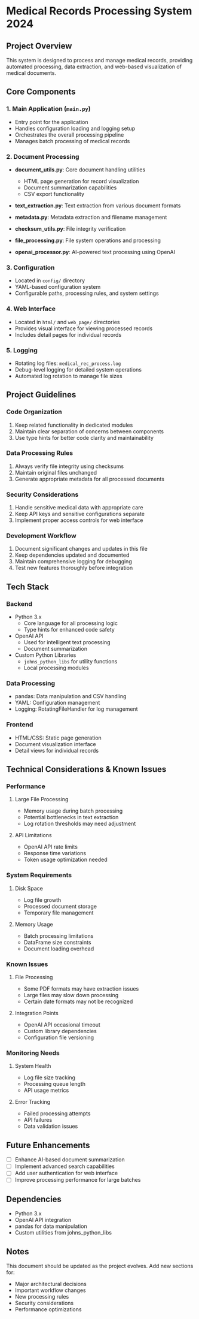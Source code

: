 # Medical Records Processing System 2024

## Project Overview
This system is designed to process and manage medical records, providing automated processing, data extraction, and web-based visualization of medical documents.

## Core Components

### 1. Main Application (`main.py`)
- Entry point for the application
- Handles configuration loading and logging setup
- Orchestrates the overall processing pipeline
- Manages batch processing of medical records

### 2. Document Processing
- **document_utils.py**: Core document handling utilities
  - HTML page generation for record visualization
  - Document summarization capabilities
  - CSV export functionality

- **text_extraction.py**: Text extraction from various document formats
- **metadata.py**: Metadata extraction and filename management
- **checksum_utils.py**: File integrity verification
- **file_processing.py**: File system operations and processing
- **openai_processor.py**: AI-powered text processing using OpenAI

### 3. Configuration
- Located in `config/` directory
- YAML-based configuration system
- Configurable paths, processing rules, and system settings

### 4. Web Interface
- Located in `html/` and `web_page/` directories
- Provides visual interface for viewing processed records
- Includes detail pages for individual records

### 5. Logging
- Rotating log files: `medical_rec_process.log`
- Debug-level logging for detailed system operations
- Automated log rotation to manage file sizes

## Project Guidelines

### Code Organization
1. Keep related functionality in dedicated modules
2. Maintain clear separation of concerns between components
3. Use type hints for better code clarity and maintainability

### Data Processing Rules
1. Always verify file integrity using checksums
2. Maintain original files unchanged
3. Generate appropriate metadata for all processed documents

### Security Considerations
1. Handle sensitive medical data with appropriate care
2. Keep API keys and sensitive configurations separate
3. Implement proper access controls for web interface

### Development Workflow
1. Document significant changes and updates in this file
2. Keep dependencies updated and documented
3. Maintain comprehensive logging for debugging
4. Test new features thoroughly before integration

## Tech Stack
### Backend
- Python 3.x
  - Core language for all processing logic
  - Type hints for enhanced code safety
- OpenAI API
  - Used for intelligent text processing
  - Document summarization
- Custom Python Libraries
  - `johns_python_libs` for utility functions
  - Local processing modules

### Data Processing
- pandas: Data manipulation and CSV handling
- YAML: Configuration management
- Logging: RotatingFileHandler for log management

### Frontend
- HTML/CSS: Static page generation
- Document visualization interface
- Detail views for individual records

## Technical Considerations & Known Issues

### Performance
1. Large File Processing
   - Memory usage during batch processing
   - Potential bottlenecks in text extraction
   - Log rotation thresholds may need adjustment

2. API Limitations
   - OpenAI API rate limits
   - Response time variations
   - Token usage optimization needed

### System Requirements
1. Disk Space
   - Log file growth
   - Processed document storage
   - Temporary file management

2. Memory Usage
   - Batch processing limitations
   - DataFrame size constraints
   - Document loading overhead

### Known Issues
1. File Processing
   - Some PDF formats may have extraction issues
   - Large files may slow down processing
   - Certain date formats may not be recognized

2. Integration Points
   - OpenAI API occasional timeout
   - Custom library dependencies
   - Configuration file versioning

### Monitoring Needs
1. System Health
   - Log file size tracking
   - Processing queue length
   - API usage metrics

2. Error Tracking
   - Failed processing attempts
   - API failures
   - Data validation issues

## Future Enhancements
- [ ] Enhance AI-based document summarization
- [ ] Implement advanced search capabilities
- [ ] Add user authentication for web interface
- [ ] Improve processing performance for large batches

## Dependencies
- Python 3.x
- OpenAI API integration
- pandas for data manipulation
- Custom utilities from johns_python_libs

## Notes
This document should be updated as the project evolves. Add new sections for:
- Major architectural decisions
- Important workflow changes
- New processing rules
- Security considerations
- Performance optimizations
